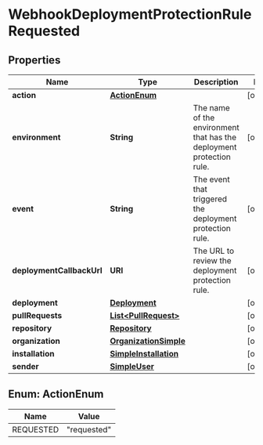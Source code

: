

# WebhookDeploymentProtectionRuleRequested


## Properties

| Name | Type | Description | Notes |
|------------ | ------------- | ------------- | -------------|
|**action** | [**ActionEnum**](#ActionEnum) |  |  [optional] |
|**environment** | **String** | The name of the environment that has the deployment protection rule. |  [optional] |
|**event** | **String** | The event that triggered the deployment protection rule. |  [optional] |
|**deploymentCallbackUrl** | **URI** | The URL to review the deployment protection rule. |  [optional] |
|**deployment** | [**Deployment**](Deployment.md) |  |  [optional] |
|**pullRequests** | [**List&lt;PullRequest&gt;**](PullRequest.md) |  |  [optional] |
|**repository** | [**Repository**](Repository.md) |  |  [optional] |
|**organization** | [**OrganizationSimple**](OrganizationSimple.md) |  |  [optional] |
|**installation** | [**SimpleInstallation**](SimpleInstallation.md) |  |  [optional] |
|**sender** | [**SimpleUser**](SimpleUser.md) |  |  [optional] |



## Enum: ActionEnum

| Name | Value |
|---- | -----|
| REQUESTED | &quot;requested&quot; |



